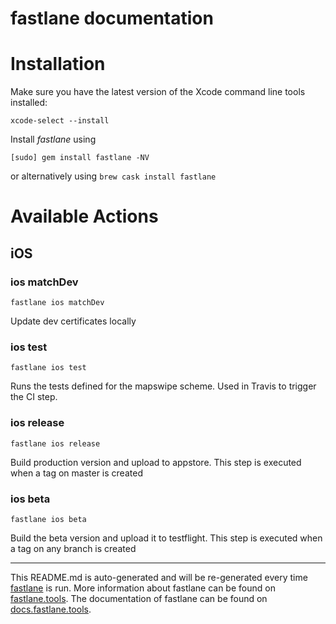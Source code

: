 # fastlane documentation

# Installation

Make sure you have the latest version of the Xcode command line tools installed:

```
xcode-select --install
```

Install _fastlane_ using

```
[sudo] gem install fastlane -NV
```

or alternatively using `brew cask install fastlane`

# Available Actions

## iOS

### ios matchDev

```
fastlane ios matchDev
```

Update dev certificates locally

### ios test

```
fastlane ios test
```

Runs the tests defined for the mapswipe scheme. Used in Travis to trigger the CI step.

### ios release

```
fastlane ios release
```

Build production version and upload to appstore. This step is executed when a tag on master is created

### ios beta

```
fastlane ios beta
```

Build the beta version and upload it to testflight. This step is executed when a tag on any branch is created

---

This README.md is auto-generated and will be re-generated every time [fastlane](https://fastlane.tools) is run.
More information about fastlane can be found on [fastlane.tools](https://fastlane.tools).
The documentation of fastlane can be found on [docs.fastlane.tools](https://docs.fastlane.tools).
